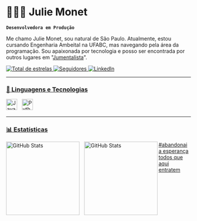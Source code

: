 # 👩🏻‍💻 Julie Monet

**`Desenvolvedora em Produção`**

Me chamo Julie Monet, sou natural de São Paulo. Atualmente, estou cursando Engenharia Ambeital na UFABC, mas navegando pela área da programação. Sou apaixonada por tecnologia e posso ser encontrada por outros lugares em "[Jumentalista](http://linktr.ee/juliemonet)".


<p align="left">
    <a
        />
    </a> 
    <a href="https://github.com/Julie-Monet?tab=repositories&sort=stargazers">
        <img 
            alt="Total de estrelas" 
            title="Total de estrelas GitHub" 
            src="https://custom-icon-badges.demolab.com/github/stars/Julie-Monet?color=55960c&style=for-the-badge&labelColor=488207&logo=star&label=estrelas"
        a/>
    </a>
    <a href="https://github.com/Julie-Monet?tab=followers">
        <img 
            alt="Seguidores" 
            title="Me siga no GitHub" 
            src="https://custom-icon-badges.demolab.com/github/followers/Julie-Monet?color=236ad3&labelColor=1155ba&style=for-the-badge&logo=github&label=Seguidores&logoColor=white"
        />
            <a href="https://www.linkedin.com/in/julie-monet-santos-silva-2171232b0/">
        <img 
            alt="LinkedIn" 
            title="Veja o Meu Currículo" 
            src="https://img.shields.io/badge/LinkedIn-blue"
        a/>
        
        
</p>

---

### 🤖 Linguagens e Tecnologias



<img 
    align="left" 
    alt="JavaScript" 
    title="JavaScript"
    width="30px" 
    style="padding-right: 10px;" 
    src="https://cdn.jsdelivr.net/gh/devicons/devicon@latest/icons/javascript/javascript-original.svg" 
/>
<img 
    align="left" 
    alt="Python" 
    title="Python"
    width="30px" 
    style="padding-right: 10px;" 
    src="https://cdn.jsdelivr.net/gh/devicons/devicon@latest/icons/python/python-original.svg" 
/>

<br/>
<br/>

---

### 📊 Estatísticas

<p>
  <img 
    align="left" 
    alt="GitHub Stats" 
    height="200" 
    style="padding-right: 10px;" 
    src="https://github-readme-stats.vercel.app/api?username=Julie-Monet&show_icons=true&theme=tokyonight&include_all_commits=true&locale=pt-br" 
  />

<img 
      align="left" 
      alt="GitHub Stats" 
      height="200" 
      src="https://github-readme-stats.vercel.app/api/top-langs/?username=Julie-Monet&theme=tokyonight&layout=compact&custom_title=Tecnologias&langs_count=9" 
  />

</p>

#abandonai a esperança todos que aqui entratem
